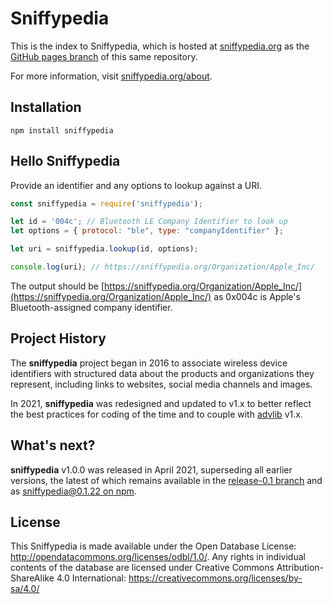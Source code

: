 Sniffypedia
===========

This is the index to Sniffypedia, which is hosted at [sniffypedia.org](https://sniffypedia.org) as the [GitHub pages branch](https://github.com/reelyactive/sniffypedia/tree/gh-pages) of this same repository.

For more information, visit [sniffypedia.org/about](https://sniffypedia.org/about).


Installation
------------

    npm install sniffypedia


Hello Sniffypedia
-----------------

Provide an identifier and any options to lookup against a URI.

```javascript
const sniffypedia = require('sniffypedia');

let id = '004c'; // Bluetooth LE Company Identifier to look up
let options = { protocol: "ble", type: "companyIdentifier" };

let uri = sniffypedia.lookup(id, options);

console.log(uri); // https://sniffypedia.org/Organization/Apple_Inc/ 
```

The output should be [https://sniffypedia.org/Organization/Apple_Inc/](https://sniffypedia.org/Organization/Apple_Inc/) as 0x004c is Apple's Bluetooth-assigned company identifier.


Project History
---------------

The __sniffypedia__ project began in 2016 to associate wireless device identifiers with structured data about the products and organizations they represent, including links to websites, social media channels and images.

In 2021, __sniffypedia__ was redesigned and updated to v1.x to better reflect the best practices for coding of the time and to couple with [advlib](https://github.com/reelyactive/advlib) v1.x.


What's next?
------------

__sniffypedia__ v1.0.0 was released in April 2021, superseding all earlier versions, the latest of which remains available in the [release-0.1 branch](https://github.com/reelyactive/sniffypedia/tree/release-0.1) and as [sniffypedia@0.1.22 on npm](https://www.npmjs.com/package/sniffypedia/v/0.1.22).


License
-------

This Sniffypedia is made available under the Open Database License: http://opendatacommons.org/licenses/odbl/1.0/.  Any rights in individual contents of the database are licensed under Creative Commons Attribution-ShareAlike 4.0 International: https://creativecommons.org/licenses/by-sa/4.0/


